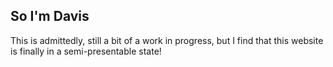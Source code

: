 ## So I'm Davis

This is admittedly, still a bit of a work in progress, but I find that this website is finally in a semi-presentable state!
